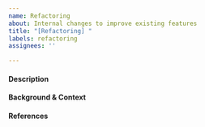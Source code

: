 ```yaml
---
name: Refactoring
about: Internal changes to improve existing features 
title: "[Refactoring] "
labels: refactoring
assignees: ''

---
```


#### Description
<!---
A short description of the planned refactoring.
--->

#### Background & Context
<!---
What is the motivation for the refactoring?
Pros & cons, solutions and decisions concerning (reasoning) the refactoring.
--->

#### References
<!---
Further references to e.g. other information resources like links to specification(s) etc.
--->
